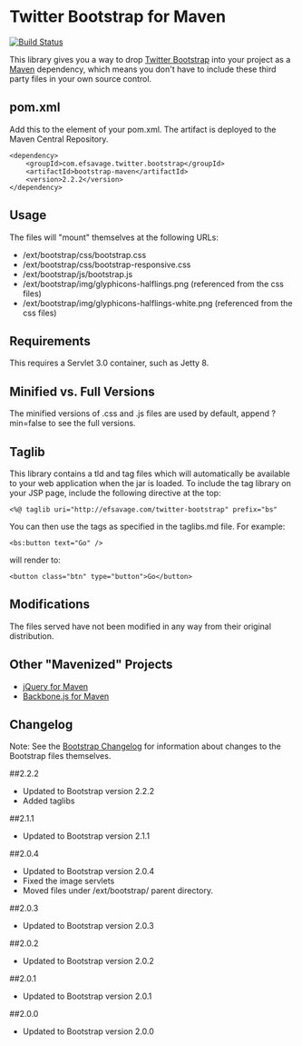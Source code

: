 Twitter Bootstrap for Maven
=============
[![Build Status](https://secure.travis-ci.org/efsavage/Bootstrap-Maven.png?branch=master)](http://travis-ci.org/efsavage/Bootstrap-Maven)

This library gives you a way to drop [Twitter Bootstrap](http://twitter.github.com/bootstrap) into your project as a [Maven](maven.apache.org) dependency, which means you don't have to include these third party files in your own source control.

pom.xml
-------

Add this to the <dependencies> element of your pom.xml.  The artifact is deployed to the Maven Central Repository.

	<dependency>
    	<groupId>com.efsavage.twitter.bootstrap</groupId>
    	<artifactId>bootstrap-maven</artifactId>
    	<version>2.2.2</version>
	</dependency>

Usage
-------
The files will "mount" themselves at the following URLs:

* /ext/bootstrap/css/bootstrap.css
* /ext/bootstrap/css/bootstrap-responsive.css
* /ext/bootstrap/js/bootstrap.js
* /ext/bootstrap/img/glyphicons-halflings.png (referenced from the css files)
* /ext/bootstrap/img/glyphicons-halflings-white.png (referenced from the css files)

Requirements
-------

This requires a Servlet 3.0 container, such as Jetty 8.

Minified vs. Full Versions
-------
The minified versions of .css and .js files are used by default, append ?min=false to see the full versions.

Taglib
-------
This library contains a tld and tag files which will automatically be available to your web application when the jar is loaded.  To include the tag library on your JSP page, include the following directive at the top:

    <%@ taglib uri="http://efsavage.com/twitter-bootstrap" prefix="bs" 

You can then use the tags as specified in the taglibs.md file.  For example:

    <bs:button text="Go" />

will render to:

    <button class="btn" type="button">Go</button>

Modifications
-------
The files served have not been modified in any way from their original distribution.

Other "Mavenized" Projects
-------
* [jQuery for Maven](https://github.com/efsavage/jQuery-Maven)
* [Backbone.js for Maven](https://github.com/efsavage/Backbone-Maven)

Changelog
-------
Note: See the [Bootstrap Changelog](https://github.com/twitter/bootstrap/wiki/Changelog) for information about changes to the Bootstrap files themselves.

##2.2.2
* Updated to Bootstrap version 2.2.2
* Added taglibs


##2.1.1
* Updated to Bootstrap version 2.1.1

##2.0.4
* Updated to Bootstrap version 2.0.4
* Fixed the image servlets
* Moved files under /ext/bootstrap/ parent directory.

##2.0.3
* Updated to Bootstrap version 2.0.3

##2.0.2
* Updated to Bootstrap version 2.0.2

##2.0.1
* Updated to Bootstrap version 2.0.1

##2.0.0
* Updated to Bootstrap version 2.0.0